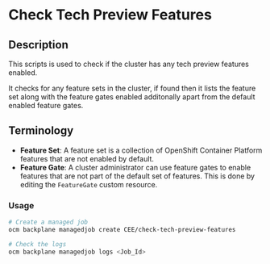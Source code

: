 # Check Tech Preview Features

## Description
This scripts is used to check if the cluster has any tech preview features enabled.

It checks for any feature sets in the cluster, if found then it lists the feature set along with the feature gates enabled additonally apart from the default enabled feature gates.

## Terminology
- **Feature Set**:  A feature set is a collection of OpenShift Container Platform features that are not enabled by default.
- **Feature Gate**: A cluster administrator can use feature gates to enable features that are not part of the default set of features. This is done by editing the `FeatureGate` custom resource.

### Usage
```bash
# Create a managed job
ocm backplane managedjob create CEE/check-tech-preview-features

# Check the logs
ocm backplane managedjob logs <Job_Id>
```
